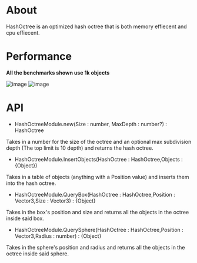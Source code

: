# About

HashOctree is an optimized hash octree that is both memory effiecent and cpu effiecent. 

# Performance

**All the benchmarks shown use 1k objects**

![image](https://github.com/omrezkeypie/HashOctree/assets/104690138/857c2655-69d5-43ed-8f1b-017678392ad3)
![image](https://github.com/omrezkeypie/HashOctree/assets/104690138/14c25158-0e93-4518-ba29-a04e44554de0)

# API

* HashOctreeModule.new(Size : number, MaxDepth : number?) : HashOctree

Takes in a number for the size of the octree and an optional max subdivision depth (The top limit is 10 depth) and returns the hash octree.

* HashOctreeModule.InsertObjects(HashOctree : HashOctree,Objects : {Object})

Takes in a table of objects (anything with a Position value) and inserts them into the hash octree.

* HashOctreeModule.QueryBox(HashOctree : HashOctree,Position : Vector3,Size : Vector3) : {Object}

Takes in the box's position and size and returns all the objects in the octree inside said box.

* HashOctreeModule.QuerySphere(HashOctree : HashOctree,Position : Vector3,Radius : number) : {Object}

Takes in the sphere's position and radius and returns all the objects in the octree inside said sphere.
